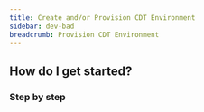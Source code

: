 ```yaml
---
title: Create and/or Provision CDT Environment
sidebar: dev-bad
breadcrumb: Provision CDT Environment
---
```


## <background>

## How do I get started?

### Step by step
